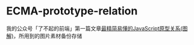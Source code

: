 # ECMA-prototype-relation
我的公众号「了不起的前端」第一篇文章[最精简易懂的JavaScript原型关系(图解)](https://mp.weixin.qq.com/s/XjcCmgKuMm7FJAcbGVNOsg)，所用到的图片素材备份存储
